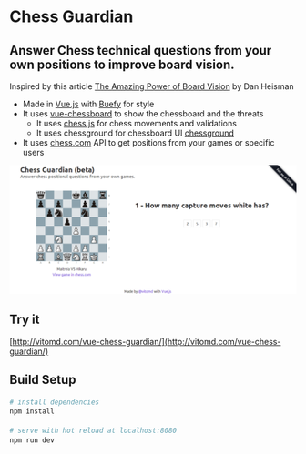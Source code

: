 # Chess Guardian

## Answer Chess technical questions from your own positions to improve board vision.

Inspired by this article [The Amazing Power of Board Vision](https://www.chess.com/blog/danheisman/the-amazing-power-of-board-vision) by Dan Heisman

- Made in [Vue.js](http://vuejs.org) with [Buefy](https://buefy.github.io) for style
- It uses [vue-chessboard](https://github.com/vitogit/vue-chessboard) to show the chessboard and the threats
  - It uses [chess.js](https://github.com/jhlywa/chess.js) for chess movements and validations
  - It uses chessground for chessboard UI  [chessground](https://github.com/ornicar/chessground)
- It uses [chess.com](http://chess.com) API to get positions from your games or specific users

![screenshoot](vue-chess-guardian.png)

## Try it

[http://vitomd.com/vue-chess-guardian/](http://vitomd.com/vue-chess-guardian/)

## Build Setup

``` bash
# install dependencies
npm install

# serve with hot reload at localhost:8080
npm run dev

```
